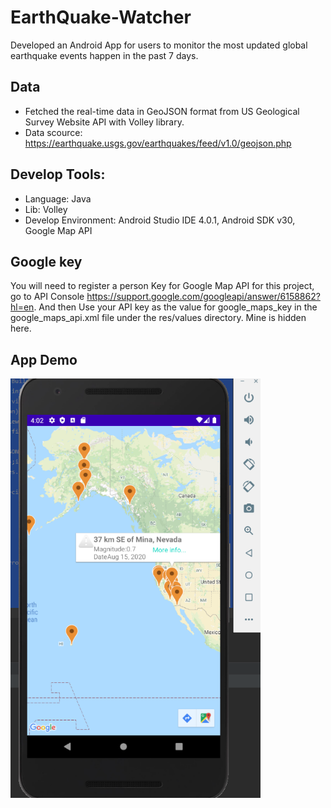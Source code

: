 # EarthQuake-Watcher
Developed an Android App for users to monitor the most updated global earthquake events happen in the past 7 days.
## Data 
  * Fetched the real-time data in GeoJSON format from US Geological Survey Website API with Volley library. 
  * Data scource: https://earthquake.usgs.gov/earthquakes/feed/v1.0/geojson.php
## Develop Tools: 
 * Language: Java
 * Lib: Volley
 * Develop Environment: Android Studio IDE 4.0.1, Android SDK v30, Google Map API
## Google key
  You will need to register a person Key for Google Map API for this project, go to API Console https://support.google.com/googleapi/answer/6158862?hl=en.
  And then Use your API key as the value for google_maps_key in the google_maps_api.xml file under the res/values directory. Mine is hidden here.
## App Demo
<img src="./app display.png" width=400 alt="centered image">

